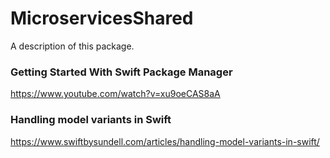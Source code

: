 # MicroservicesShared

A description of this package.


### Getting Started With Swift Package Manager
https://www.youtube.com/watch?v=xu9oeCAS8aA

### Handling model variants in Swift
https://www.swiftbysundell.com/articles/handling-model-variants-in-swift/

